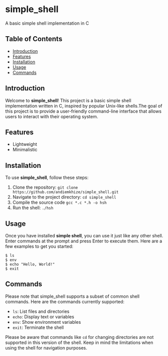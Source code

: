 # simple_shell

A basic simple shell implementation in C

## Table of Contents

- [Introduction](#introduction)
- [Features](#features)
- [Installation](#installion)
- [Usage](#usage)
- [Commands](#commands)

## Introduction

Welcome to **simple_shell**! This project is a basic simple shell implementation written in C, inspired by popular Unix-like shells.The goal of this project is to provide a user-friendly command-line interface that allows users to interact with their operating system.

## Features

- Lightweight
- Minimalistic

## Installation

To use **simple_shell**, follow these steps:

1. Clone the repository: `git clone https://github.com/andiemkhize/simple_shell.git`
2. Navigate to the project directory: `cd simple_shell`
3. Compile the source code `gcc *.c *.h -o hsh`
4. Run the shell: `./hsh`

## Usage

Once you have installed **simple shell**, you can use it just like any other shell. Enter commands at the prompt and press Enter to execute them. Here are a few examples to get you started:

```shell
$ ls
$ env
$ echo "Hello, World!"
$ exit
```

## Commands

Please note that simple_shell supports a subset of common shell commands. Here are the commands currently supported:

- `ls`: List files and directories
- `echo`: Display text or variables
- `env`: Show environment variables
- `exit`: Terminate the shell

Please be aware that commands like `cd` for changing directories are not supported in this version of the shell. Keep in mind the limitations when using the shell for navigation purposes.
